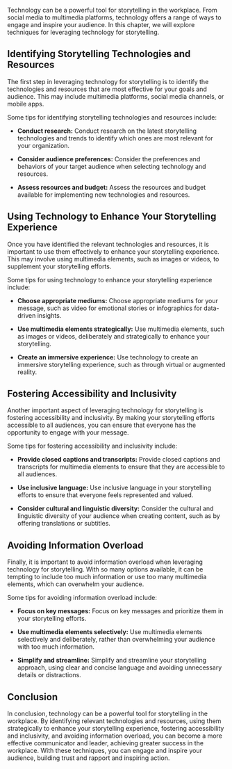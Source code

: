 
Technology can be a powerful tool for storytelling in the workplace. From social media to multimedia platforms, technology offers a range of ways to engage and inspire your audience. In this chapter, we will explore techniques for leveraging technology for storytelling.

Identifying Storytelling Technologies and Resources
---------------------------------------------------

The first step in leveraging technology for storytelling is to identify the technologies and resources that are most effective for your goals and audience. This may include multimedia platforms, social media channels, or mobile apps.

Some tips for identifying storytelling technologies and resources include:

* **Conduct research:** Conduct research on the latest storytelling technologies and trends to identify which ones are most relevant for your organization.

* **Consider audience preferences:** Consider the preferences and behaviors of your target audience when selecting technology and resources.

* **Assess resources and budget:** Assess the resources and budget available for implementing new technologies and resources.

Using Technology to Enhance Your Storytelling Experience
--------------------------------------------------------

Once you have identified the relevant technologies and resources, it is important to use them effectively to enhance your storytelling experience. This may involve using multimedia elements, such as images or videos, to supplement your storytelling efforts.

Some tips for using technology to enhance your storytelling experience include:

* **Choose appropriate mediums:** Choose appropriate mediums for your message, such as video for emotional stories or infographics for data-driven insights.

* **Use multimedia elements strategically:** Use multimedia elements, such as images or videos, deliberately and strategically to enhance your storytelling.

* **Create an immersive experience:** Use technology to create an immersive storytelling experience, such as through virtual or augmented reality.

Fostering Accessibility and Inclusivity
---------------------------------------

Another important aspect of leveraging technology for storytelling is fostering accessibility and inclusivity. By making your storytelling efforts accessible to all audiences, you can ensure that everyone has the opportunity to engage with your message.

Some tips for fostering accessibility and inclusivity include:

* **Provide closed captions and transcripts:** Provide closed captions and transcripts for multimedia elements to ensure that they are accessible to all audiences.

* **Use inclusive language:** Use inclusive language in your storytelling efforts to ensure that everyone feels represented and valued.

* **Consider cultural and linguistic diversity:** Consider the cultural and linguistic diversity of your audience when creating content, such as by offering translations or subtitles.

Avoiding Information Overload
-----------------------------

Finally, it is important to avoid information overload when leveraging technology for storytelling. With so many options available, it can be tempting to include too much information or use too many multimedia elements, which can overwhelm your audience.

Some tips for avoiding information overload include:

* **Focus on key messages:** Focus on key messages and prioritize them in your storytelling efforts.

* **Use multimedia elements selectively:** Use multimedia elements selectively and deliberately, rather than overwhelming your audience with too much information.

* **Simplify and streamline:** Simplify and streamline your storytelling approach, using clear and concise language and avoiding unnecessary details or distractions.

Conclusion
----------

In conclusion, technology can be a powerful tool for storytelling in the workplace. By identifying relevant technologies and resources, using them strategically to enhance your storytelling experience, fostering accessibility and inclusivity, and avoiding information overload, you can become a more effective communicator and leader, achieving greater success in the workplace. With these techniques, you can engage and inspire your audience, building trust and rapport and inspiring action.
